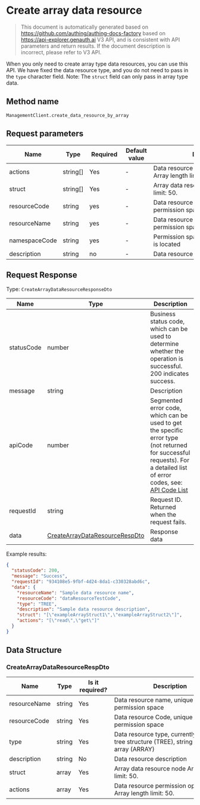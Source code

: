 # Create array data resource

<!--
Warning ⚠️:
Do not modify this document directly,
https://github.com/Authing/authing-docs-factory
Use this project to generate
-->

<LastUpdated />

> This document is automatically generated based on https://github.com/authing/authing-docs-factory based on https://api-explorer.genauth.ai V3 API, and is consistent with API parameters and return results. If the document description is incorrect, please refer to V3 API.

When you only need to create array type data resources, you can use this API. We have fixed the data resource type, and you do not need to pass in the `type` character field. Note: The `struct` field can only pass in array type data.

## Method name

`ManagementClient.create_data_resource_by_array`

## Request parameters

| Name          | Type     | <div style="width:80px">Required</div> | <div style="width:60px">Default value</div> | <div style="width:300px">Description</div>                      | <div style="width:200px">Sample value</div>     |
| ------------- | -------- | -------------------------------------- | ------------------------------------------- | --------------------------------------------------------------- | ----------------------------------------------- |
| actions       | string[] | Yes                                    | -                                           | Data resource permission operation list Array length limit: 50. | `["read","get"]`                                |
| struct        | string[] | Yes                                    | -                                           | Array data resource node Array length limit: 50.                | `["exampleArrayStruct1","exampleArrayStruct2"]` |
| resourceCode  | string   | yes                                    | -                                           | Data resource Code, unique in the permission space              | `dataResourceTestCode`                          |
| resourceName  | string   | yes                                    | -                                           | Data resource name, unique in the permission space              | `Sample data resource name`                     |
| namespaceCode | string   | yes                                    | -                                           | Permission space where the data policy is located               | `code1`                                         |
| description   | string   | no                                     | -                                           | Data resource description                                       | `Sample data resource description`              |

## Request Response

Type: `CreateArrayDataResourceResponseDto`

| Name       | Type                                                                         | Description                                                                                                                                                                                                                                                                                                                                    |
| ---------- | ---------------------------------------------------------------------------- | ---------------------------------------------------------------------------------------------------------------------------------------------------------------------------------------------------------------------------------------------------------------------------------------------------------------------------------------------- |
| statusCode | number                                                                       | Business status code, which can be used to determine whether the operation is successful. 200 indicates success.                                                                                                                                                                                                                               |
| message    | string                                                                       | Description                                                                                                                                                                                                                                                                                                                                    |
| apiCode    | number                                                                       | Segmented error code, which can be used to get the specific error type (not returned for successful requests). For a detailed list of error codes, see: [API Code List](https://api-explorer.genauth.ai/?tag=group/%E5%BC%80%E5%8F%91%E5%87%86%E5%A4%87#tag/%E5%BC%80%E5%8F%91%E5%87%86%E5%A4%87/%E9%94%99%E8%AF%AF%E5%A4%84%E7%90%86/apiCode) |
| requestId  | string                                                                       | Request ID. Returned when the request fails.                                                                                                                                                                                                                                                                                                   |
| data       | <a href="#CreateArrayDataResourceRespDto">CreateArrayDataResourceRespDto</a> | Response data                                                                                                                                                                                                                                                                                                                                  |

Example results:

```json
{
  "statusCode": 200,
  "message": "Success",
  "requestId": "934108e5-9fbf-4d24-8da1-c330328abd6c",
  "data": {
    "resourceName": "Sample data resource name",
    "resourceCode": "dataResourceTestCode",
    "type": "TREE",
    "description": "Sample data resource description",
    "struct": "[\"exampleArrayStruct1\",\"exampleArrayStruct2\"]",
    "actions": "[\"read\",\"get\"]"
  }
}
```

## Data Structure

### <a id="CreateArrayDataResourceRespDto"></a> CreateArrayDataResourceRespDto

| Name         | Type   | <div style="width:80px">Is it required?</div> | <div style="width:300px">Description</div>                                                   | <div style="width:200px">Sample value</div>     |
| ------------ | ------ | --------------------------------------------- | -------------------------------------------------------------------------------------------- | ----------------------------------------------- |
| resourceName | string | Yes                                           | Data resource name, unique in the permission space                                           | `Sample data resource name`                     |
| resourceCode | string | Yes                                           | Data resource Code, unique in the permission space                                           | `dataResourceTestCode`                          |
| type         | string | Yes                                           | Data resource type, currently supports tree structure (TREE), string (STRING), array (ARRAY) | TREE                                            |
| description  | string | No                                            | Data resource description                                                                    | `Sample data resource description`              |
| struct       | array  | Yes                                           | Array data resource node Array length limit: 50.                                             | `["exampleArrayStruct1","exampleArrayStruct2"]` |
| actions      | array  | Yes                                           | Data resource permission operation list Array length limit: 50.                              | `["read","get"]`                                |

